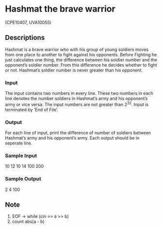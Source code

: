 # Hashmat the brave warrior	

(CPE10407, UVA10055)

## Descriptions
Hashmat is a brave warrior who with his group of young soldiers moves from one place to another to fight against his opponents. Before Fighting he just calculates one thing, the difference between his soldier number and the opponent’s soldier number. From this difference he decides whether to fight or not. Hashmat’s soldier number is never greater than his opponent.

### Input
The input contains two numbers in every line. These two numbers in each line denotes the number soldiers in Hashmat’s army and his opponent’s army or vice versa. The input numbers are not greater than $2^{32}$. Input is terminated by ‘End of File’.
### Output
For each line of input, print the difference of number of soldiers between Hashmat’s army and his opponent’s army. Each output should be in seperate line.
### Sample Input
10 12
10 14
100 200
### Sample Output
2
4 
100

## Note

1. EOF -> while (cin >> a >> b)
2. count abs(a - b)